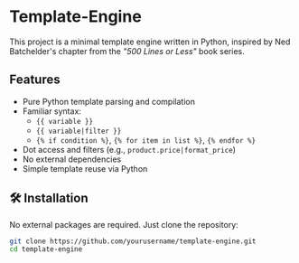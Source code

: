 # Template-Engine

This project is a minimal template engine written in Python, inspired by Ned Batchelder's chapter from the *"500 Lines or Less"* book series.

## Features

- Pure Python template parsing and compilation
- Familiar syntax:
  - `{{ variable }}`
  - `{{ variable|filter }}`
  - `{% if condition %}`, `{% for item in list %}`, `{% endfor %}`
- Dot access and filters (e.g., `product.price|format_price`)
- No external dependencies
- Simple template reuse via Python

## 🛠️ Installation

No external packages are required. Just clone the repository:

```bash
git clone https://github.com/yourusername/template-engine.git
cd template-engine
